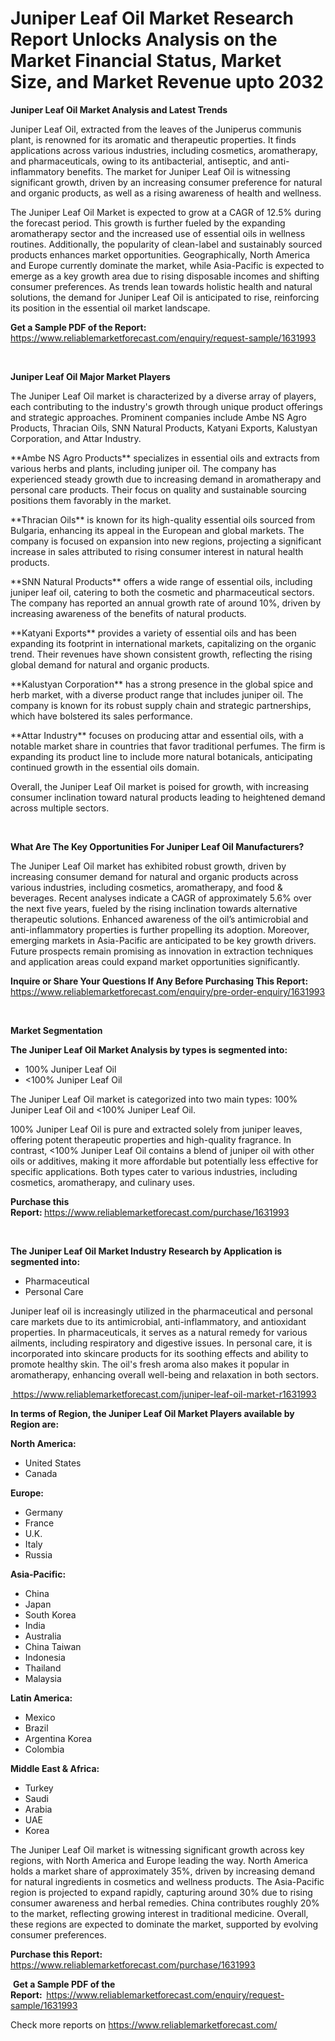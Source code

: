 <p><h1>Juniper Leaf Oil Market Research Report Unlocks Analysis on the Market Financial Status, Market Size, and Market Revenue upto 2032</h1></p><p><strong>Juniper Leaf Oil Market Analysis and Latest Trends</strong></p>
<p><p>Juniper Leaf Oil, extracted from the leaves of the Juniperus communis plant, is renowned for its aromatic and therapeutic properties. It finds applications across various industries, including cosmetics, aromatherapy, and pharmaceuticals, owing to its antibacterial, antiseptic, and anti-inflammatory benefits. The market for Juniper Leaf Oil is witnessing significant growth, driven by an increasing consumer preference for natural and organic products, as well as a rising awareness of health and wellness.</p><p>The Juniper Leaf Oil Market is expected to grow at a CAGR of 12.5% during the forecast period. This growth is further fueled by the expanding aromatherapy sector and the increased use of essential oils in wellness routines. Additionally, the popularity of clean-label and sustainably sourced products enhances market opportunities. Geographically, North America and Europe currently dominate the market, while Asia-Pacific is expected to emerge as a key growth area due to rising disposable incomes and shifting consumer preferences. As trends lean towards holistic health and natural solutions, the demand for Juniper Leaf Oil is anticipated to rise, reinforcing its position in the essential oil market landscape.</p></p>
<p><strong>Get a Sample PDF of the Report:&nbsp;</strong> <a href="https://www.reliablemarketforecast.com/enquiry/request-sample/1631993?utm_campaign=1834&utm_medium=2&utm_source=Github&utm_content=ia&utm_term=30012025&utm_id=juniper-leaf-oil">https://www.reliablemarketforecast.com/enquiry/request-sample/1631993</a></p>
<p>&nbsp;</p>
<p><strong>Juniper Leaf Oil Major Market Players</strong></p>
<p><p>The Juniper Leaf Oil market is characterized by a diverse array of players, each contributing to the industry's growth through unique product offerings and strategic approaches. Prominent companies include Ambe NS Agro Products, Thracian Oils, SNN Natural Products, Katyani Exports, Kalustyan Corporation, and Attar Industry.</p><p>**Ambe NS Agro Products** specializes in essential oils and extracts from various herbs and plants, including juniper oil. The company has experienced steady growth due to increasing demand in aromatherapy and personal care products. Their focus on quality and sustainable sourcing positions them favorably in the market.</p><p>**Thracian Oils** is known for its high-quality essential oils sourced from Bulgaria, enhancing its appeal in the European and global markets. The company is focused on expansion into new regions, projecting a significant increase in sales attributed to rising consumer interest in natural health products.</p><p>**SNN Natural Products** offers a wide range of essential oils, including juniper leaf oil, catering to both the cosmetic and pharmaceutical sectors. The company has reported an annual growth rate of around 10%, driven by increasing awareness of the benefits of natural products.</p><p>**Katyani Exports** provides a variety of essential oils and has been expanding its footprint in international markets, capitalizing on the organic trend. Their revenues have shown consistent growth, reflecting the rising global demand for natural and organic products.</p><p>**Kalustyan Corporation** has a strong presence in the global spice and herb market, with a diverse product range that includes juniper oil. The company is known for its robust supply chain and strategic partnerships, which have bolstered its sales performance.</p><p>**Attar Industry** focuses on producing attar and essential oils, with a notable market share in countries that favor traditional perfumes. The firm is expanding its product line to include more natural botanicals, anticipating continued growth in the essential oils domain.</p><p>Overall, the Juniper Leaf Oil market is poised for growth, with increasing consumer inclination toward natural products leading to heightened demand across multiple sectors.</p></p>
<p>&nbsp;</p>
<p><strong>What Are The Key Opportunities For Juniper Leaf Oil Manufacturers?</strong></p>
<p><p>The Juniper Leaf Oil market has exhibited robust growth, driven by increasing consumer demand for natural and organic products across various industries, including cosmetics, aromatherapy, and food & beverages. Recent analyses indicate a CAGR of approximately 5.6% over the next five years, fueled by the rising inclination towards alternative therapeutic solutions. Enhanced awareness of the oil’s antimicrobial and anti-inflammatory properties is further propelling its adoption. Moreover, emerging markets in Asia-Pacific are anticipated to be key growth drivers. Future prospects remain promising as innovation in extraction techniques and application areas could expand market opportunities significantly.</p></p>
<p><strong>Inquire or Share Your Questions If Any Before Purchasing This Report:</strong> <a href="https://www.reliablemarketforecast.com/enquiry/pre-order-enquiry/1631993?utm_campaign=1834&utm_medium=2&utm_source=Github&utm_content=ia&utm_term=30012025&utm_id=juniper-leaf-oil">https://www.reliablemarketforecast.com/enquiry/pre-order-enquiry/1631993</a></p>
<p>&nbsp;</p>
<p><strong>Market Segmentation</strong></p>
<p><strong>The Juniper Leaf Oil Market Analysis by types is segmented into:</strong></p>
<p><ul><li>100% Juniper Leaf Oil</li><li><100% Juniper Leaf Oil</li></ul></p>
<p><p>The Juniper Leaf Oil market is categorized into two main types: 100% Juniper Leaf Oil and <100% Juniper Leaf Oil. </p><p>100% Juniper Leaf Oil is pure and extracted solely from juniper leaves, offering potent therapeutic properties and high-quality fragrance. In contrast, <100% Juniper Leaf Oil contains a blend of juniper oil with other oils or additives, making it more affordable but potentially less effective for specific applications. Both types cater to various industries, including cosmetics, aromatherapy, and culinary uses.</p></p>
<p><strong>Purchase this Report:&nbsp;</strong><a href="https://www.reliablemarketforecast.com/purchase/1631993?utm_campaign=1834&utm_medium=2&utm_source=Github&utm_content=ia&utm_term=30012025&utm_id=juniper-leaf-oil">https://www.reliablemarketforecast.com/purchase/1631993</a></p>
<p>&nbsp;</p>
<p><strong>The Juniper Leaf Oil Market Industry Research by Application is segmented into:</strong></p>
<p><ul><li>Pharmaceutical</li><li>Personal Care</li></ul></p>
<p><p>Juniper leaf oil is increasingly utilized in the pharmaceutical and personal care markets due to its antimicrobial, anti-inflammatory, and antioxidant properties. In pharmaceuticals, it serves as a natural remedy for various ailments, including respiratory and digestive issues. In personal care, it is incorporated into skincare products for its soothing effects and ability to promote healthy skin. The oil's fresh aroma also makes it popular in aromatherapy, enhancing overall well-being and relaxation in both sectors.</p></p>
<p><a href="https://www.reliablemarketforecast.com/juniper-leaf-oil-market-r1631993?utm_campaign=1834&utm_medium=2&utm_source=Github&utm_content=ia&utm_term=30012025&utm_id=juniper-leaf-oil">&nbsp;https://www.reliablemarketforecast.com/juniper-leaf-oil-market-r1631993</a></p>
<p><strong>In terms of Region, the Juniper Leaf Oil Market Players available by Region are:</strong></p>
<p>
    <p> <strong> North America: </strong>
        <ul>
            <li>United States</li>
            <li>Canada</li>
        </ul>
        </p> 
    <p> <strong> Europe: </strong>
        <ul>
            <li>Germany</li>
            <li>France</li>
            <li>U.K.</li>
            <li>Italy</li>
            <li>Russia</li>
        </ul>
        </p> 
    <p> <strong> Asia-Pacific: </strong>
        <ul>
            <li>China</li>
            <li>Japan</li>
            <li>South Korea</li>
            <li>India</li>
            <li>Australia</li>
            <li>China Taiwan</li>
            <li>Indonesia</li>
            <li>Thailand</li>
            <li>Malaysia</li>
        </ul>
        </p> 
    <p> <strong> Latin America: </strong>
        <ul>
            <li>Mexico</li>
            <li>Brazil</li>
            <li>Argentina Korea</li>
            <li>Colombia</li>
        </ul>
        </p> 
    <p> <strong> Middle East & Africa: </strong>
        <ul>
            <li>Turkey</li>
            <li>Saudi</li>
            <li>Arabia</li>
            <li>UAE</li>
            <li>Korea</li>
        </ul>
    </p>
    </p>
<p><p>The Juniper Leaf Oil market is witnessing significant growth across key regions, with North America and Europe leading the way. North America holds a market share of approximately 35%, driven by increasing demand for natural ingredients in cosmetics and wellness products. The Asia-Pacific region is projected to expand rapidly, capturing around 30% due to rising consumer awareness and herbal remedies. China contributes roughly 20% to the market, reflecting growing interest in traditional medicine. Overall, these regions are expected to dominate the market, supported by evolving consumer preferences.</p></p>
<p><strong>Purchase this Report: </strong><a href="https://www.reliablemarketforecast.com/purchase/1631993?utm_campaign=1834&utm_medium=2&utm_source=Github&utm_content=ia&utm_term=30012025&utm_id=juniper-leaf-oil">https://www.reliablemarketforecast.com/purchase/1631993</a></p>
<p>&nbsp;<strong>Get a Sample PDF of the Report:&nbsp;&nbsp;</strong><a href="https://www.reliablemarketforecast.com/enquiry/request-sample/1631993?utm_campaign=1834&utm_medium=2&utm_source=Github&utm_content=ia&utm_term=30012025&utm_id=juniper-leaf-oil">https://www.reliablemarketforecast.com/enquiry/request-sample/1631993</a></p>
<p><strong></strong></p>
<p>Check more reports on <a href="https://www.reliablemarketforecast.com/?utm_campaign=1834&utm_medium=2&utm_source=Github&utm_content=ia&utm_term=30012025&utm_id=juniper-leaf-oil">https://www.reliablemarketforecast.com/</a></p>